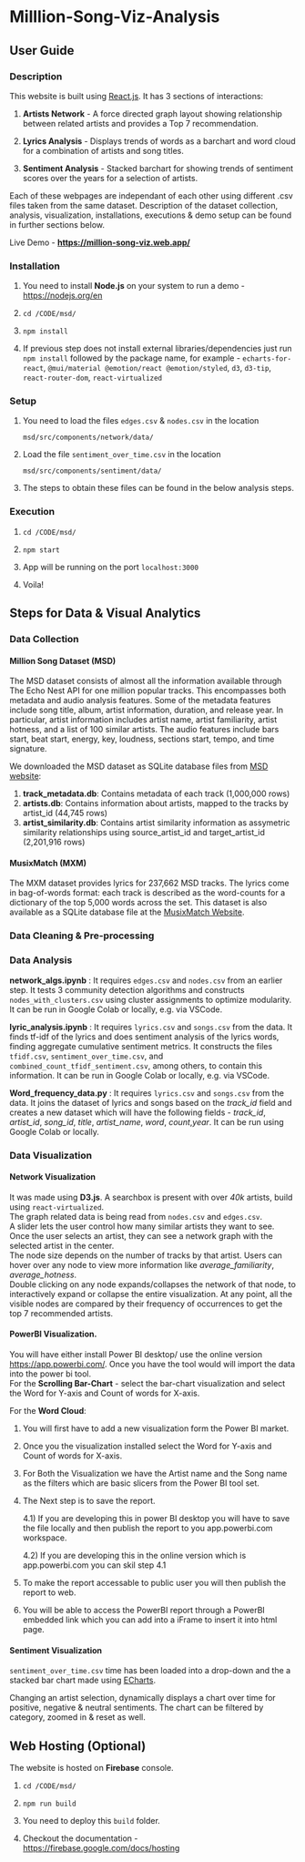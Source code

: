 # Milllion-Song-Viz-Analysis  

## User Guide  

### Description  

This website is built using [React.js](https://react.dev/). It has 3 sections of interactions:  
1. **Artists Network** - A force directed graph layout showing relationship between related artists and provides a Top 7 recommendation.  

2. **Lyrics Analysis** - Displays trends of words as a barchart and word cloud for a combination of artists and song titles.  

3. **Sentiment Analysis** - Stacked barchart for showing trends of sentiment scores over the years for a selection of artists.  


Each of these webpages are independant of each other using different .csv files taken from the same dataset. Description of the dataset collection, analysis, visualization, installations, executions & demo setup can be found in further sections below.  
  

Live Demo - **https://million-song-viz.web.app/**


### Installation  

1. You need to install **Node.js** on your system to run a demo - https://nodejs.org/en  

2. ```
   cd /CODE/msd/
   ```  

3. ```
   npm install 
   ```  
4. If previous step does not install external libraries/dependencies just run `npm install` followed by the package name, for example - `echarts-for-react`, `@mui/material @emotion/react @emotion/styled`, `d3`, `d3-tip`, `react-router-dom`, `react-virtualized`  

### Setup  

1. You need to load the files `edges.csv` & `nodes.csv` in the location 
   ```
   msd/src/components/network/data/
   ```  

2. Load the file `sentiment_over_time.csv` in the location
   ```
   msd/src/components/sentiment/data/
   ```  

3. The steps to obtain these files can be found in the below analysis steps.  



### Execution  

1. ``` 
   cd /CODE/msd/
   ```  

2. ```
   npm start
   ```  

3. App will be running on the port `localhost:3000`  


4. Voila! 



## Steps for Data & Visual Analytics  

### Data Collection  
  
#### Million Song Dataset (MSD)
The MSD dataset consists of almost all the information available through The Echo Nest API for one million popular tracks. This encompasses both metadata and audio analysis features. Some of the metadata features include song title, album, artist information, duration, and release year. In particular, artist information includes artist name, artist familiarity, artist hotness, and a list of 100 similar artists. The audio features include bars start, beat start, energy, key, loudness, sections start, tempo, and time signature. 

We downloaded the MSD dataset as SQLite database files from [MSD website](http://millionsongdataset.com/pages/getting-dataset/):
1. **track_metadata.db**: Contains metadata of each track (1,000,000 rows)
2. **artists.db**: Contains information about artists, mapped to the tracks by artist_id (44,745 rows)
3. **artist_similarity.db**: Contains artist similarity information as assymetric similarity relationships using source_artist_id and target_artist_id (2,201,916 rows)

#### MusixMatch (MXM)
The MXM dataset provides lyrics for 237,662 MSD tracks. The lyrics come in bag-of-words format: each track is described as the word-counts for a dictionary of the top 5,000 words across the set. This dataset is also available as a SQLite database file at the [MusixMatch Website](http://millionsongdataset.com/musixmatch/).

### Data Cleaning & Pre-processing  



### Data Analysis  

**network_algs.ipynb** : It requires `edges.csv` and `nodes.csv` from an earlier step. It tests 3 community detection algorithms and constructs `nodes_with_clusters.csv` using cluster assignments to optimize modularity. It can be run in Google Colab or locally, e.g. via VSCode.

**lyric_analysis.ipynb** : It requires `lyrics.csv` and `songs.csv` from the data. It finds tf-idf of the lyrics and does sentiment analysis of the lyrics words, finding aggregate cumulative sentiment metrics. It constructs the files `tfidf.csv`, `sentiment_over_time.csv`, and `combined_count_tfidf_sentiment.csv`, among others, to contain this information. It can be run in Google Colab or locally, e.g. via VSCode. 

**Word_frequency_data.py** : It requires `lyrics.csv` and `songs.csv` from the data. It joins the dataset of lyrics and songs based on the *track_id* field and creates a new dataset which will have the following fields - *track_id*, *artist_id*, *song_id*, *title*, *artist_name*, *word*, *count*,*year*. It can be run using Google Colab or locally. 


### Data Visualization  
#### Network Visualization  

It was made using **D3.js**. A searchbox is present with over *40k* artists, build using `react-virtualized`.  
The graph related data is being read from `nodes.csv` and `edges.csv`.  
A slider lets the user control how many similar artists they want to see. Once the user selects an artist, they can see a network graph with the selected artist in the center.  
The node size depends on the number of tracks by that artist. Users can hover over any node to view more information like *average_familiarity*, *average_hotness*.   
Double clicking on any node expands/collapses the network of that node, to interactively expand or collapse the entire visualization. At any point, all the visible nodes are compared by their frequency of occurrences to get the top 7 recommended artists.  

#### PowerBI Visualization. 

You will have either install Power BI desktop/ use the online version https://app.powerbi.com/. 
Once you have the tool would will import the data into the power bi tool.  
For the **Scrolling Bar-Chart** - select the bar-chart visualization and select the Word for Y-axis and Count of words for X-axis.  

For the **Word Cloud**:
1) You will first have to add a new visualization form the Power BI market. 
2) Once you the visualization installed select the Word for Y-axis and Count of words for X-axis. 
3) For Both the Visualization we have the Artist name and the Song name as the filters which are basic slicers from the Power BI tool set. 

4) The Next step is to save the report. 
   
   4.1) If you are developing this in power BI desktop you will have to save the file locally and then publish the report to you app.powerbi.com workspace. 
   
   4.2) If you are developing this in the online version which is app.powerbi.com you can skil step 4.1
5) To make the report accessable to public user you will then publish the report to web.
6) You will be able to access the PowerBI report through a PowerBI embedded link which you can add into a iFrame to insert it into html page.

#### Sentiment Visualization  

`sentiment_over_time.csv` time has been loaded into a drop-down and the a stacked bar chart made using [ECharts](https://echarts.apache.org/en/index.html).  

Changing an artist selection, dynamically displays a chart over time for positive, negative & neutral sentiments. The chart can be filtered by category, zoomed in & reset as well.  


## Web Hosting (Optional)   

The website is hosted on **Firebase** console. 
  

1. ```
   cd /CODE/msd/
   ```  

2. ```
   npm run build
   ```  

3. You need to deploy this `build` folder.   


4. Checkout the documentation - https://firebase.google.com/docs/hosting    


